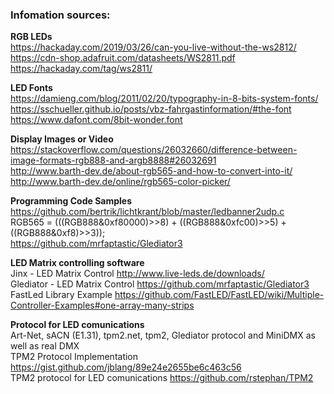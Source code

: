 ### Infomation sources:<br>

**RGB LEDs** <br>
https://hackaday.com/2019/03/26/can-you-live-without-the-ws2812/ <br>
https://cdn-shop.adafruit.com/datasheets/WS2811.pdf <br>
https://hackaday.com/tag/ws2811/ <br>

**LED Fonts** <br>
https://damieng.com/blog/2011/02/20/typography-in-8-bits-system-fonts/ <br>
https://sschueller.github.io/posts/vbz-fahrgastinformation/#the-font <br>
https://www.dafont.com/8bit-wonder.font <br>

**Display Images or Video** <br>
https://stackoverflow.com/questions/26032660/difference-between-image-formats-rgb888-and-argb8888#26032691 <br>
http://www.barth-dev.de/about-rgb565-and-how-to-convert-into-it/ <br>
http://www.barth-dev.de/online/rgb565-color-picker/ <br>

**Programming Code Samples** <br>
https://github.com/bertrik/lichtkrant/blob/master/ledbanner2udp.c <br>
RGB565 = (((RGB888&0xf80000)>>8) + ((RGB888&0xfc00)>>5) + ((RGB888&0xf8)>>3)); <br>
https://github.com/mrfaptastic/Glediator3 <br>

**LED Matrix controlling software** <br>
Jinx - LED Matrix Control http://www.live-leds.de/downloads/ <br>
Glediator - LED Matrix Control https://github.com/mrfaptastic/Glediator3 <br>
FastLed Library Example https://github.com/FastLED/FastLED/wiki/Multiple-Controller-Examples#one-array-many-strips <br>

**Protocol for LED comunications** <br>
Art-Net, sACN (E1.31), tpm2.net, tpm2, Glediator protocol and MiniDMX as well as real DMX <br>
TPM2 Protocol Implementation https://gist.github.com/jblang/89e24e2655be6c463c56 <br>
TPM2 protocol for LED comunications https://github.com/rstephan/TPM2 <br>

